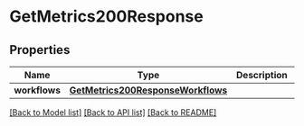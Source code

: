 # GetMetrics200Response

## Properties
Name | Type | Description | Notes
------------ | ------------- | ------------- | -------------
**workflows** | [**GetMetrics200ResponseWorkflows**](GetMetrics200ResponseWorkflows.md) |  | 

[[Back to Model list]](../README.md#documentation-for-models) [[Back to API list]](../README.md#documentation-for-api-endpoints) [[Back to README]](../README.md)


